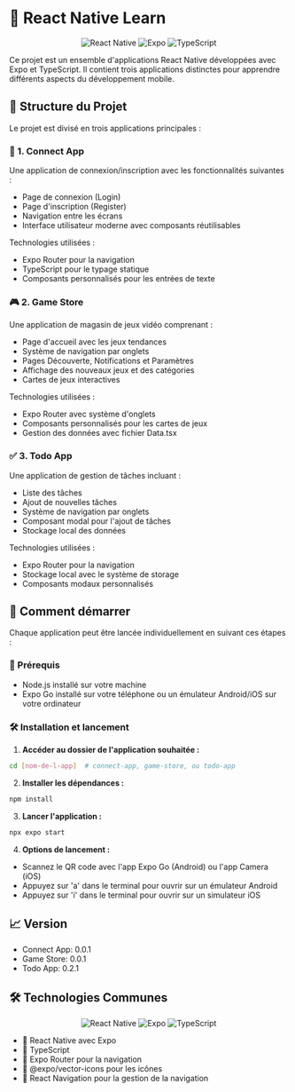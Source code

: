# 📱 React Native Learn

<div align="center">

![React Native](https://img.shields.io/badge/React_Native-20232A?style=for-the-badge&logo=react&logoColor=61DAFB)
![Expo](https://img.shields.io/badge/Expo-000020?style=for-the-badge&logo=expo&logoColor=white)
![TypeScript](https://img.shields.io/badge/TypeScript-007ACC?style=for-the-badge&logo=typescript&logoColor=white)

</div>

Ce projet est un ensemble d'applications React Native développées avec Expo et TypeScript. Il contient trois applications distinctes pour apprendre différents aspects du développement mobile.

## 🚀 Structure du Projet

Le projet est divisé en trois applications principales :

### 🔐 1. Connect App
Une application de connexion/inscription avec les fonctionnalités suivantes :
- Page de connexion (Login)
- Page d'inscription (Register)
- Navigation entre les écrans
- Interface utilisateur moderne avec composants réutilisables

Technologies utilisées :
- Expo Router pour la navigation
- TypeScript pour le typage statique
- Composants personnalisés pour les entrées de texte

### 🎮 2. Game Store
Une application de magasin de jeux vidéo comprenant :
- Page d'accueil avec les jeux tendances
- Système de navigation par onglets
- Pages Découverte, Notifications et Paramètres
- Affichage des nouveaux jeux et des catégories
- Cartes de jeux interactives

Technologies utilisées :
- Expo Router avec système d'onglets
- Composants personnalisés pour les cartes de jeux
- Gestion des données avec fichier Data.tsx

### ✅ 3. Todo App
Une application de gestion de tâches incluant :
- Liste des tâches
- Ajout de nouvelles tâches
- Système de navigation par onglets
- Composant modal pour l'ajout de tâches
- Stockage local des données

Technologies utilisées :
- Expo Router pour la navigation
- Stockage local avec le système de storage
- Composants modaux personnalisés

## 🚀 Comment démarrer

Chaque application peut être lancée individuellement en suivant ces étapes :

### 📱 Prérequis
- Node.js installé sur votre machine
- Expo Go installé sur votre téléphone ou un émulateur Android/iOS sur votre ordinateur

### 🛠️ Installation et lancement

1. **Accéder au dossier de l'application souhaitée :**
```bash
cd [nom-de-l-app]  # connect-app, game-store, ou todo-app
```

2. **Installer les dépendances :**
```bash
npm install
```

3. **Lancer l'application :**
```bash
npx expo start
```

4. **Options de lancement :**
- Scannez le QR code avec l'app Expo Go (Android) ou l'app Camera (iOS)
- Appuyez sur 'a' dans le terminal pour ouvrir sur un émulateur Android
- Appuyez sur 'i' dans le terminal pour ouvrir sur un simulateur iOS

## 📈 Version
- Connect App: 0.0.1
- Game Store: 0.0.1
- Todo App: 0.2.1

## 🛠️ Technologies Communes

<div align="center">

![React Native](https://img.shields.io/badge/React_Native-20232A?style=flat-square&logo=react&logoColor=61DAFB)
![Expo](https://img.shields.io/badge/Expo-000020?style=flat-square&logo=expo&logoColor=white)
![TypeScript](https://img.shields.io/badge/TypeScript-007ACC?style=flat-square&logo=typescript&logoColor=white)

</div>

- 📱 React Native avec Expo
- 📘 TypeScript
- 🔄 Expo Router pour la navigation
- 🎨 @expo/vector-icons pour les icônes
- 🧭 React Navigation pour la gestion de la navigation
